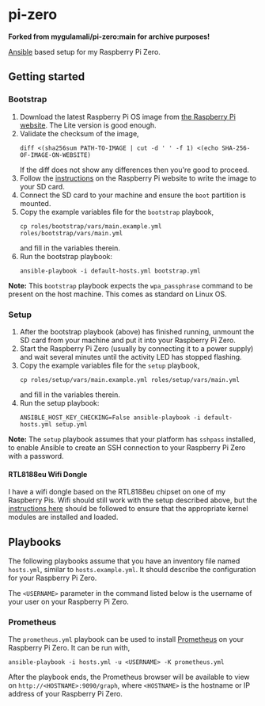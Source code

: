 # pi-zero

**Forked from mygulamali/pi-zero:main for archive purposes!**

[Ansible][ansible] based setup for my Raspberry Pi Zero.

## Getting started

### Bootstrap

1. Download the latest Raspberry Pi OS image from [the Raspberry Pi
   website][pi-images]. The Lite version is good enough.
1. Validate the checksum of the image,
   ```shell
   diff <(sha256sum PATH-TO-IMAGE | cut -d ' ' -f 1) <(echo SHA-256-OF-IMAGE-ON-WEBSITE)
   ```
   If the diff does not show any differences then you're good to proceed.
1. Follow the [instructions][pi-doc] on the Raspberry Pi website to write the
   image to your SD card.
1. Connect the SD card to your machine and ensure the `boot` partition is mounted.
1. Copy the example variables file for the `bootstrap` playbook,
   ```shell
   cp roles/bootstrap/vars/main.example.yml roles/bootstrap/vars/main.yml
   ```
   and fill in the variables therein.
1. Run the bootstrap playbook:
   ```shell
   ansible-playbook -i default-hosts.yml bootstrap.yml
   ```

**Note:** This `bootstrap` playbook expects the `wpa_passphrase` command to be
present on the host machine. This comes as standard on Linux OS.

### Setup

1. After the bootstrap playbook (above) has finished running, unmount the SD
   card from your machine and put it into your Raspberry Pi Zero.
1. Start the Raspberry Pi Zero (usually by connecting it to a power supply) and
   wait several minutes until the activity LED has stopped flashing.
1. Copy the example variables file for the `setup` playbook,
   ```shell
   cp roles/setup/vars/main.example.yml roles/setup/vars/main.yml
   ```
   and fill in the variables therein.
1. Run the setup playbook:
   ```shell
   ANSIBLE_HOST_KEY_CHECKING=False ansible-playbook -i default-hosts.yml setup.yml
   ```

**Note:** The `setup` playbook assumes that your platform has `sshpass`
installed, to enable Ansible to create an SSH connection to your Raspberry Pi
Zero with a password.

#### RTL8188eu Wifi Dongle

I have a wifi dongle based on the RTL8188eu chipset on one of my Raspberry Pis.
Wifi should still work with the setup described above, but the [instructions
here](https://zsiti.eu/wifi-rtl8188eu-raspberry-pi-zero/) should be followed to
ensure that the appropriate kernel modules are installed and loaded.

## Playbooks

The following playbooks assume that you have an inventory file named
`hosts.yml`, similar to `hosts.example.yml`. It should describe the
configuration for your Raspberry Pi Zero.

The `<USERNAME>` parameter in the command listed below is the username of your
user on your Raspberry Pi Zero.

### Prometheus

The `prometheus.yml` playbook can be used to install [Prometheus][prometheus]
on your Raspberry Pi Zero. It can be run with,

    ansible-playbook -i hosts.yml -u <USERNAME> -K prometheus.yml

After the playbook ends, the Prometheus browser will be available to view on
`http://<HOSTNAME>:9090/graph`, where `<HOSTNAME>` is the hostname or IP address
of your Raspberry Pi Zero.

[ansible]: https://www.ansible.com/
[pi-images]: https://www.raspberrypi.org/downloads/raspberry-pi-os/
[pi-doc]: https://www.raspberrypi.org/documentation/installation/installing-images/README.md
[prometheus]: https://prometheus.io/
